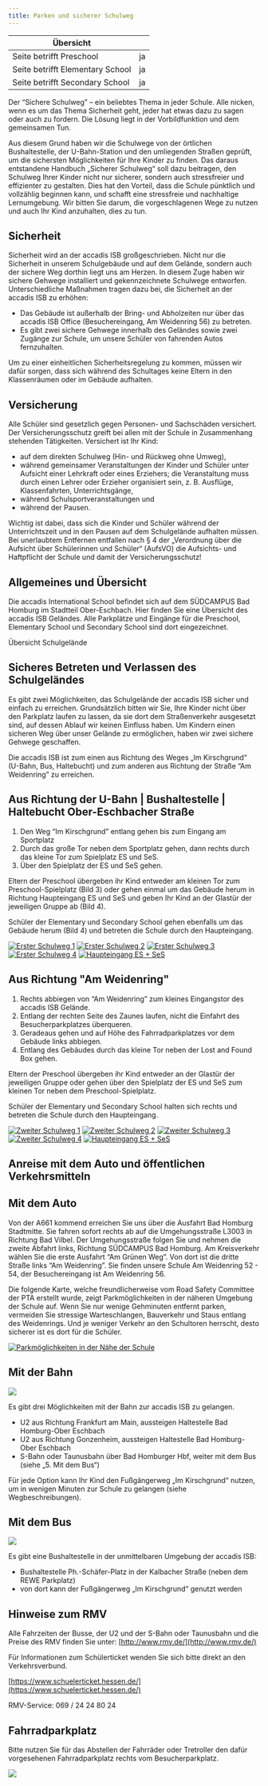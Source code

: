 ```yaml
---
title: Parken und sicherer Schulweg
---
```

| Übersicht | |
| --- | --- |
| Seite betrifft Preschool | ja |
| Seite betrifft Elementary School | ja |
| Seite betrifft Secondary School | ja |

Der “Sichere Schulweg” – ein beliebtes Thema in jeder Schule. Alle nicken, wenn es um das Thema Sicherheit geht, jeder hat etwas dazu zu sagen oder auch zu fordern. Die Lösung liegt in der Vorbildfunktion und dem gemeinsamen Tun.

Aus diesem Grund haben wir die Schulwege von der örtlichen Bushaltestelle, der U-Bahn-Station und den umliegenden Straßen geprüft, um die sichersten Möglichkeiten für Ihre Kinder zu finden. Das daraus entstandene Handbuch „Sicherer Schulweg“ soll dazu beitragen, den Schulweg Ihrer Kinder nicht nur sicherer, sondern auch stressfreier und effizienter zu gestalten. Dies hat den Vorteil, dass die Schule pünktlich und vollzählig beginnen kann, und schafft eine stressfreie und nachhaltige Lernumgebung. Wir bitten Sie darum, die vorgeschlagenen Wege zu nutzen und auch Ihr Kind anzuhalten, dies zu tun.

## Sicherheit 

Sicherheit wird an der accadis ISB großgeschrieben. Nicht nur die Sicherheit in unserem Schulgebäude und auf dem Gelände, sondern auch der sichere Weg dorthin liegt uns am Herzen. In diesem Zuge haben wir sichere Gehwege installiert und gekennzeichnete Schulwege entworfen. Unterschiedliche Maßnahmen tragen dazu bei, die Sicherheit an der accadis ISB zu erhöhen:

-   Das Gebäude ist außerhalb der Bring- und Abholzeiten nur über das accadis ISB Office (Besuchereingang, Am Weidenring 56) zu betreten.
-   Es gibt zwei sichere Gehwege innerhalb des Geländes sowie zwei Zugänge zur Schule, um unsere Schüler von fahrenden Autos fernzuhalten.

Um zu einer einheitlichen Sicherheitsregelung zu kommen, müssen wir dafür sorgen, dass sich während des Schultages keine Eltern in den Klassenräumen oder im Gebäude aufhalten.

## Versicherung 

Alle Schüler sind gesetzlich gegen Personen- und Sachschäden versichert. Der Versicherungsschutz greift bei allen mit der Schule in Zusammenhang stehenden Tätigkeiten. Versichert ist Ihr Kind:

-   auf dem direkten Schulweg (Hin- und Rückweg ohne Umweg),
-   während gemeinsamer Veranstaltungen der Kinder und Schüler unter Aufsicht einer Lehrkraft oder eines Erziehers; die Veranstaltung muss durch einen Lehrer oder Erzieher organisiert sein, z. B. Ausflüge, Klassenfahrten, Unterrichtsgänge,
-   während Schulsportveranstaltungen und
-   während der Pausen.

Wichtig ist dabei, dass sich die Kinder und Schüler während der Unterrichtszeit und in den Pausen auf dem Schulgelände aufhalten müssen. Bei unerlaubtem Entfernen entfallen nach § 4 der „Verordnung über die Aufsicht über Schülerinnen und Schüler“ (AufsVO) die Aufsichts- und Haftpflicht der Schule und damit der Versicherungsschutz!

## Allgemeines und Übersicht 

Die accadis International School befindet sich auf dem SÜDCAMPUS Bad Homburg im Stadtteil Ober-Eschbach. Hier finden Sie eine Übersicht des accadis ISB Geländes. Alle Parkplätze und Eingänge für die Preschool, Elementary School und Secondary School sind dort eingezeichnet.

Übersicht Schulgelände

## Sicheres Betreten und Verlassen des Schulgeländes 

Es gibt zwei Möglichkeiten, das Schulgelände der accadis ISB sicher und einfach zu erreichen. Grundsätzlich bitten wir Sie, Ihre Kinder nicht über den Parkplatz laufen zu lassen, da sie dort dem Straßenverkehr ausgesetzt sind, auf dessen Ablauf wir keinen Einfluss haben. Um Kindern einen sicheren Weg über unser Gelände zu ermöglichen, haben wir zwei sichere Gehwege geschaffen.

Die accadis ISB ist zum einen aus Richtung des Weges „Im Kirschgrund“ (U-Bahn, Bus, Haltebucht) und zum anderen aus Richtung der Straße “Am Weidenring” zu erreichen.

## Aus Richtung der U-Bahn | Bushaltestelle | Haltebucht Ober-Eschbacher Straße 

1.  Den Weg “Im Kirschgrund” entlang gehen bis zum Eingang am Sportplatz
2.  Durch das große Tor neben dem Sportplatz gehen, dann rechts durch das kleine Tor zum Spielplatz ES und SeS.
3.  Über den Spielplatz der ES und SeS gehen.

Eltern der Preschool übergeben ihr Kind entweder am kleinen Tor zum Preschool-Spielplatz (Bild 3) oder gehen einmal um das Gebäude herum in Richtung Haupteingang ES und SeS und geben Ihr Kind an der Glastür der jeweiligen Gruppe ab (Bild 4).

Schüler der Elementary und Secondary School gehen ebenfalls um das Gebäude herum (Bild 4) und betreten die Schule durch den Haupteingang.

[![Erster Schulweg 1](/ISB-Eltern-wiki/de/images/7/7e/Erster_Schulweg_1_-_First_Way_to_School_1.png)](/ISB-Eltern-wiki/de/Datei:Erster_Schulweg_1_-_First_Way_to_School_1.png "Erster Schulweg 1") [![Erster Schulweg 2](/ISB-Eltern-wiki/de/images/b/b2/Erster_Schulweg_2_-_First_Way_to_School_2.png)](/ISB-Eltern-wiki/de/Datei:Erster_Schulweg_2_-_First_Way_to_School_2.png "Erster Schulweg 2") [![Erster Schulweg 3](/ISB-Eltern-wiki/de/images/9/9d/Erster_Schulweg_3_-_First_Way_to_School_3.png)](/ISB-Eltern-wiki/de/Datei:Erster_Schulweg_3_-_First_Way_to_School_3.png "Erster Schulweg 3") [![Erster Schulweg 4](/ISB-Eltern-wiki/de/images/0/05/Erster_Schulweg_4_-_First_Way_to_School_4.png)](/ISB-Eltern-wiki/de/Datei:Erster_Schulweg_4_-_First_Way_to_School_4.png "Erster Schulweg 4") [![Haupteingang ES + SeS](/ISB-Eltern-wiki/de/images/a/a7/Haupteingang_ES_SeS_-_Main_Entrance_ES_SeS.png)](/ISB-Eltern-wiki/de/Datei:Haupteingang_ES_SeS_-_Main_Entrance_ES_SeS.png "Haupteingang ES + SeS")

## Aus Richtung "Am Weidenring" 

1.  Rechts abbiegen von “Am Weidenring” zum kleines Eingangstor des accadis ISB Gelände.
2.  Entlang der rechten Seite des Zaunes laufen, nicht die Einfahrt des Besucherparkplatzes überqueren.
3.  Geradeaus gehen und auf Höhe des Fahrradparkplatzes vor dem Gebäude links abbiegen.
4.  Entlang des Gebäudes durch das kleine Tor neben der Lost and Found Box gehen.

Eltern der Preschool übergeben ihr Kind entweder an der Glastür der jeweiligen Gruppe oder gehen über den Spielplatz der ES und SeS zum kleinen Tor neben dem Preschool-Spielplatz.

Schüler der Elementary und Secondary School halten sich rechts und betreten die Schule durch den Haupteingang.

[![Zweiter Schulweg 1](/ISB-Eltern-wiki/de/images/6/68/Zweiter_Schulweg_1_-_Second_Way_to_School_1.png)](/ISB-Eltern-wiki/de/Datei:Zweiter_Schulweg_1_-_Second_Way_to_School_1.png "Zweiter Schulweg 1") [![Zweiter Schulweg 2](/ISB-Eltern-wiki/de/images/4/4a/Zweiter_Schulweg_2_-_Second_Way_to_School_2.png)](/ISB-Eltern-wiki/de/Datei:Zweiter_Schulweg_2_-_Second_Way_to_School_2.png "Zweiter Schulweg 2") [![Zweiter Schulweg 3](/ISB-Eltern-wiki/de/images/4/4a/Zweiter_Schulweg_3_-_Second_Way_to_School_3.png)](/ISB-Eltern-wiki/de/Datei:Zweiter_Schulweg_3_-_Second_Way_to_School_3.png "Zweiter Schulweg 3") [![Zweiter Schulweg 4](/ISB-Eltern-wiki/de/images/7/7b/Zweiter_Schulweg_4_-_Second_Way_to_School_4.png)](/ISB-Eltern-wiki/de/Datei:Zweiter_Schulweg_4_-_Second_Way_to_School_4.png "Zweiter Schulweg 4") [![Haupteingang ES + SeS](/ISB-Eltern-wiki/de/images/a/a7/Haupteingang_ES_SeS_-_Main_Entrance_ES_SeS.png)](/ISB-Eltern-wiki/de/Datei:Haupteingang_ES_SeS_-_Main_Entrance_ES_SeS.png "Haupteingang ES + SeS")

## Anreise mit dem Auto und öffentlichen Verkehrsmitteln 

## Mit dem Auto 

Von der A661 kommend erreichen Sie uns über die Ausfahrt Bad Homburg Stadtmitte. Sie fahren sofort rechts ab auf die Umgehungsstraße L3003 in Richtung Bad Vilbel. Der Umgehungsstraße folgen Sie und nehmen die zweite Abfahrt links, Richtung SÜDCAMPUS Bad Homburg. Am Kreisverkehr wählen Sie die erste Ausfahrt “Am Grünen Weg”. Von dort ist die dritte Straße links “Am Weidenring”. Sie finden unsere Schule Am Weidenring 52 - 54, der Besuchereingang ist Am Weidenring 56.

Die folgende Karte, welche freundlicherweise vom Road Safety Committee der PTA erstellt wurde, zeigt Parkmöglichkeiten in der näheren Umgebung der Schule auf. Wenn Sie nur wenige Gehminuten entfernt parken, vermeiden Sie stressige Warteschlangen, Bauverkehr und Staus entlang des Weidenrings. Und je weniger Verkehr an den Schultoren herrscht, desto sicherer ist es dort für die Schüler.

[![Parkmöglichkeiten in der Nähe der Schule](/ISB-Eltern-wiki/de/images/1/1c/Parkmoeglichkeiten_-_Parking_options.PNG)](/ISB-Eltern-wiki/de/Datei:Parkmoeglichkeiten_-_Parking_options.PNG "Parkmöglichkeiten in der Nähe der Schule")

## Mit der Bahn 

[![](/ISB-Eltern-wiki/de/images/thumb/8/8e/Anreise_mit_U-Bahn_-_Travel_by_underground.jpg/300px-Anreise_mit_U-Bahn_-_Travel_by_underground.jpg)](/ISB-Eltern-wiki/de/Datei:Anreise_mit_U-Bahn_-_Travel_by_underground.jpg)

  
Es gibt drei Möglichkeiten mit der Bahn zur accadis ISB zu gelangen.

-   U2 aus Richtung Frankfurt am Main, aussteigen Haltestelle Bad Homburg-Ober Eschbach
-   U2 aus Richtung Gonzenheim, aussteigen Haltestelle Bad Homburg-Ober Eschbach
-   S-Bahn oder Taunusbahn über Bad Homburger Hbf, weiter mit dem Bus (siehe „5. Mit dem Bus“)

Für jede Option kann Ihr Kind den Fußgängerweg „Im Kirschgrund“ nutzen, um in wenigen Minuten zur Schule zu gelangen (siehe Wegbeschreibungen).

## Mit dem Bus 

[![](/ISB-Eltern-wiki/de/images/thumb/8/89/Anreise_mit_Bus_-_Travel_by_bus.jpg/300px-Anreise_mit_Bus_-_Travel_by_bus.jpg)](/ISB-Eltern-wiki/de/Datei:Anreise_mit_Bus_-_Travel_by_bus.jpg)

Es gibt eine Bushaltestelle in der unmittelbaren Umgebung der accadis ISB:

-   Bushaltestelle Ph.-Schäfer-Platz in der Kalbacher Straße (neben dem REWE Parkplatz)
-   von dort kann der Fußgängerweg „Im Kirschgrund“ genutzt werden

## Hinweise zum RMV 

Alle Fahrzeiten der Busse, der U2 und der S-Bahn oder Taunusbahn und die Preise des RMV finden Sie unter: [http://www.rmv.de/](http://www.rmv.de/)

Für Informationen zum Schülerticket wenden Sie sich bitte direkt an den Verkehrsverbund.

[https://www.schuelerticket.hessen.de/](https://www.schuelerticket.hessen.de/)

RMV-Service: 069 / 24 24 80 24

## Fahrradparkplatz 

Bitte nutzen Sie für das Abstellen der Fahrräder oder Tretroller den dafür vorgesehenen Fahrradparkplatz rechts vom Besucherparkplatz.

[![](/ISB-Eltern-wiki/de/images/thumb/c/c5/Fahrradparkplatz_-_Bicycle_area.jpg/300px-Fahrradparkplatz_-_Bicycle_area.jpg)](/ISB-Eltern-wiki/de/Datei:Fahrradparkplatz_-_Bicycle_area.jpg)